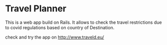


<h1>Travel Planner</h1>
This is a web app build on Rails. It allows to check the travel restrictions due to covid regulations based on country of Destination.

check and try the app on http://www.traveld.eu/
